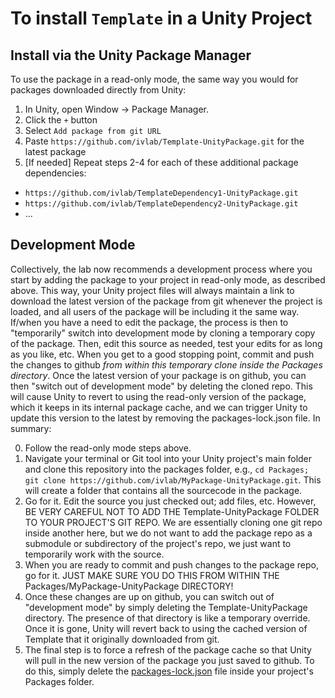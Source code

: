 # To install `Template` in a Unity Project

## Install via the Unity Package Manager
To use the package in a read-only mode, the same way you would for packages downloaded directly from Unity:
1. In Unity, open Window -> Package Manager.
2. Click the ```+``` button
3. Select ```Add package from git URL```
4. Paste ```https://github.com/ivlab/Template-UnityPackage.git``` for the latest package
5. [If needed] Repeat steps 2-4 for each of these additional package dependencies:
  - ```https://github.com/ivlab/TemplateDependency1-UnityPackage.git```
  - ```https://github.com/ivlab/TemplateDependency2-UnityPackage.git```
  - ...

## Development Mode
Collectively, the lab now recommends a development process where you start by adding the package to your project in read-only mode, as described above.  This way, your Unity project files will always maintain a link to download the latest version of the package from git whenever the project is loaded, and all users of the package will be including it the same way.  If/when you have a need to edit the package, the process is then to "temporarily" switch into development mode by cloning a temporary copy of the package.  Then, edit this source as needed, test your edits for as long as you like, etc.  When you get to a good stopping point, commit and push the changes to github *from within this temporary clone inside the Packages directory*.  Once the latest version of your package is on github, you can then "switch out of development mode" by deleting the cloned repo.  This will cause Unity to revert to using the read-only version of the package, which it keeps in its internal package cache, and we can trigger Unity to update this version to the latest by removing the packages-lock.json file.  In summary:

0. Follow the read-only mode steps above.
1. Navigate your terminal or Git tool into your Unity project's main folder and clone this repository into the packages folder, e.g., ```cd Packages; git clone https://github.com/ivlab/MyPackage-UnityPackage.git```.  This will create a folder that contains all the sourcecode in the package.
2. Go for it.  Edit the source you just checked out; add files, etc.  However, BE VERY CAREFUL NOT TO ADD THE Template-UnityPackage FOLDER TO YOUR PROJECT'S GIT REPO.  We are essentially cloning one git repo inside another here, but we do not want to add the package repo as a submodule or subdirectory of the project's repo, we just want to temporarily work with the source.
3. When you are ready to commit and push changes to the package repo, go for it.  JUST MAKE SURE YOU DO THIS FROM WITHIN THE Packages/MyPackage-UnityPackage DIRECTORY!  
4. Once these changes are up on github, you can switch out of "development mode" by simply deleting the Template-UnityPackage directory.  The presence of that directory is like a temporary override.  Once it is gone, Unity will revert back to using the cached version of Template that it originally downloaded from git.
5. The final step is to force a refresh of the package cache so that Unity will pull in the new version of the package you just saved to github.  To do this, simply delete the [packages-lock.json](https://docs.unity3d.com/Manual/upm-conflicts-auto.html) file inside your project's Packages folder.

